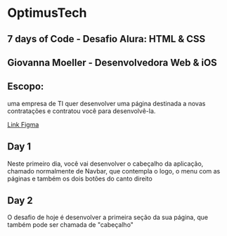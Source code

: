 # OptimusTech
## 7 days of Code - Desafio Alura: HTML & CSS
## Giovanna Moeller - Desenvolvedora Web & iOS

## Escopo:
<p>uma empresa de TI quer desenvolver uma página destinada a novas contratações e contratou você para desenvolvê-la.</p>

<a href="https://www.figma.com/file/eGlBcbC16F0xCVlqGtHxgw/7daysOfCode-HTML-CSS---Bruno?node-id=0%3A9878"> Link Figma</a>

## Day 1
<p> Neste primeiro dia, você vai desenvolver o cabeçalho da aplicação, chamado normalmente de Navbar, que contempla o logo, o menu com as páginas e também os dois botões do canto direito</p>

## Day 2
<p> O desafio de hoje é desenvolver a primeira seção da sua página, que também pode ser chamada de "cabeçalho"</p>
